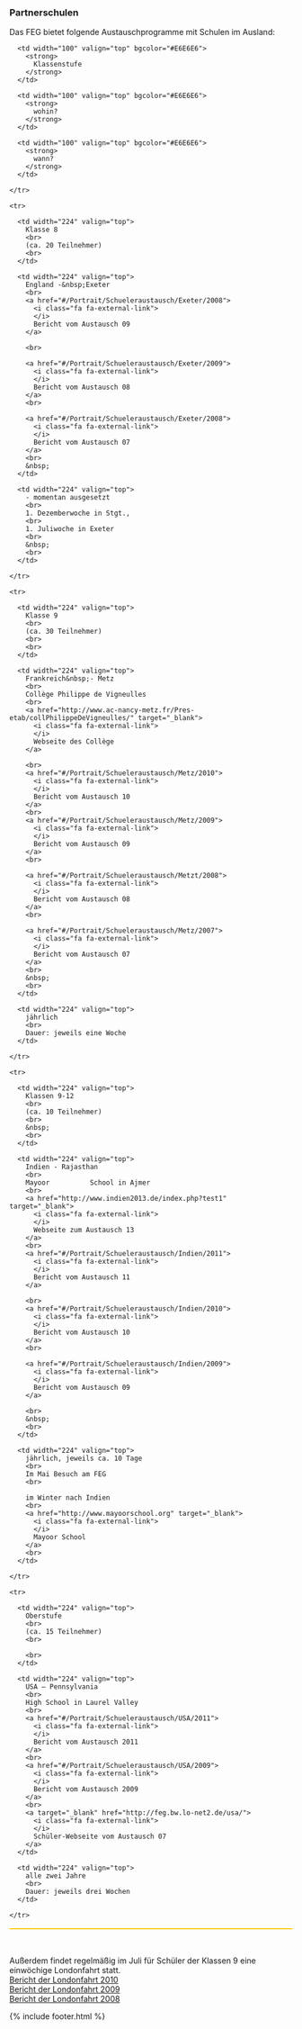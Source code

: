 ---
---

<h3>
  Partnerschulen
</h3>
<p>
  Das FEG bietet folgende Austauschprogramme mit Schulen im Ausland:
</p>

<table border="1" cellpadding="0" cellspacing="0" bordercolor="#FFCC00">
  
  <tbody>
    <tr>
      
      <td width="100" valign="top" bgcolor="#E6E6E6">
        <strong>
          Klassenstufe
        </strong>
      </td>
      
      <td width="100" valign="top" bgcolor="#E6E6E6">
        <strong>
          wohin?
        </strong>
      </td>
      
      <td width="100" valign="top" bgcolor="#E6E6E6">
        <strong>
          wann?
        </strong>
      </td>
      
    </tr>
    
    <tr>
      
      <td width="224" valign="top">
        Klasse 8
        <br>
        (ca. 20 Teilnehmer)
        <br>
      </td>
      
      <td width="224" valign="top">
        England -&nbsp;Exeter
        <br>
        <a href="#/Portrait/Schueleraustausch/Exeter/2008">
          <i class="fa fa-external-link">
          </i>
          Bericht vom Austausch 09
        </a>
        
        <br>
        
        <a href="#/Portrait/Schueleraustausch/Exeter/2009">
          <i class="fa fa-external-link">
          </i>
          Bericht vom Austausch 08
        </a>
        <br>
        
        <a href="#/Portrait/Schueleraustausch/Exeter/2008">
          <i class="fa fa-external-link">
          </i>
          Bericht vom Austausch 07
        </a>
        <br>
        &nbsp;
      </td>
      
      <td width="224" valign="top">
        - momentan ausgesetzt
        <br>
        1. Dezemberwoche in Stgt.,
        <br>
        1. Juliwoche in Exeter
        <br>
        &nbsp;
        <br>
      </td>
      
    </tr>
    
    <tr>
      
      <td width="224" valign="top">
        Klasse 9 
        <br>
        (ca. 30 Teilnehmer)
        <br>
        <br>
      </td>
      
      <td width="224" valign="top">
        Frankreich&nbsp;- Metz
        <br>
        Collège Philippe de Vigneulles
        <br>
        <a href="http://www.ac-nancy-metz.fr/Pres-etab/collPhilippeDeVigneulles/" target="_blank">
          <i class="fa fa-external-link">
          </i>
          Webseite des Collège
        </a>
        
        <br>
        <a href="#/Portrait/Schueleraustausch/Metz/2010">
          <i class="fa fa-external-link">
          </i>
          Bericht vom Austausch 10
        </a>
        <br>
        <a href="#/Portrait/Schueleraustausch/Metz/2009">
          <i class="fa fa-external-link">
          </i>
          Bericht vom Austausch 09
        </a>
        <br>
        
        <a href="#/Portrait/Schueleraustausch/Metzt/2008">
          <i class="fa fa-external-link">
          </i>
          Bericht vom Austausch 08
        </a>
        <br>
        
        <a href="#/Portrait/Schueleraustausch/Metz/2007">
          <i class="fa fa-external-link">
          </i>
          Bericht vom Austausch 07
        </a>
        <br>
        &nbsp;
        <br>
      </td>
      
      <td width="224" valign="top">
        jährlich
        <br>
        Dauer: jeweils eine Woche
      </td>
      
    </tr>
    
    <tr>
      
      <td width="224" valign="top">
        Klassen 9-12
        <br>
        (ca. 10 Teilnehmer)
        <br>
        &nbsp;
        <br>
      </td>
      
      <td width="224" valign="top">
        Indien - Rajasthan
        <br>
        Mayoor          School in Ajmer
        <br>
        <a href="http://www.indien2013.de/index.php?test1" target="_blank">
          <i class="fa fa-external-link">
          </i>
          Webseite zum Austausch 13
        </a>
        <br>
        <a href="#/Portrait/Schueleraustausch/Indien/2011">
          <i class="fa fa-external-link">
          </i>
          Bericht vom Austausch 11
        </a>
        
        <br>
        <a href="#/Portrait/Schueleraustausch/Indien/2010">
          <i class="fa fa-external-link">
          </i>
          Bericht vom Austausch 10
        </a>
        <br>
        
        <a href="#/Portrait/Schueleraustausch/Indien/2009">
          <i class="fa fa-external-link">
          </i>
          Bericht vom Austausch 09
        </a>
        
        <br>
        &nbsp;          
        <br>
      </td>
      
      <td width="224" valign="top">
        jährlich, jeweils ca. 10 Tage 
        <br>
        Im Mai Besuch am FEG
        <br>
        
        im Winter nach Indien
        <br>
        <a href="http://www.mayoorschool.org" target="_blank">
          <i class="fa fa-external-link">
          </i>
          Mayoor School
        </a>
        <br>
      </td>
      
    </tr>
    
    <tr>
      
      <td width="224" valign="top">
        Oberstufe
        <br>
        (ca. 15 Teilnehmer)
        <br>
        
        <br>
      </td>
      
      <td width="224" valign="top">
        USA – Pennsylvania
        <br>
        High School in Laurel Valley
        <br>
        <a href="#/Portrait/Schueleraustausch/USA/2011">
          <i class="fa fa-external-link">
          </i>
          Bericht vom Austausch 2011
        </a>
        <br>
        <a href="#/Portrait/Schueleraustausch/USA/2009">
          <i class="fa fa-external-link">
          </i>
          Bericht vom Austausch 2009
        </a>
        <br>
        <a target="_blank" href="http://feg.bw.lo-net2.de/usa/">
          <i class="fa fa-external-link">
          </i>
          Schüler-Webseite vom Austausch 07
        </a>
      </td>
      
      <td width="224" valign="top">
        alle zwei Jahre
        <br>
        Dauer: jeweils drei Wochen
      </td>
      
    </tr>
    
  </tbody>
</table>
<br>

<p>
  Außerdem findet regelmäßig im Juli für Schüler der Klassen 9 eine einwöchige Londonfahrt statt.
  <br>
  <a href="#/Portrait/London/2010">
    <i class="fa fa-external-link">
    </i>
    Bericht der Londonfahrt 2010
  </a>
  <br>
  <a href="#/Portrait/London/2009">
    <i class="fa fa-external-link">
    </i>
    Bericht der Londonfahrt 2009
  </a>
  <br>
  <a href="#/Portrait/London/2008">
    <i class="fa fa-external-link">
    </i>
    Bericht der Londonfahrt 2008
  </a>
</p>

{% include footer.html %}
